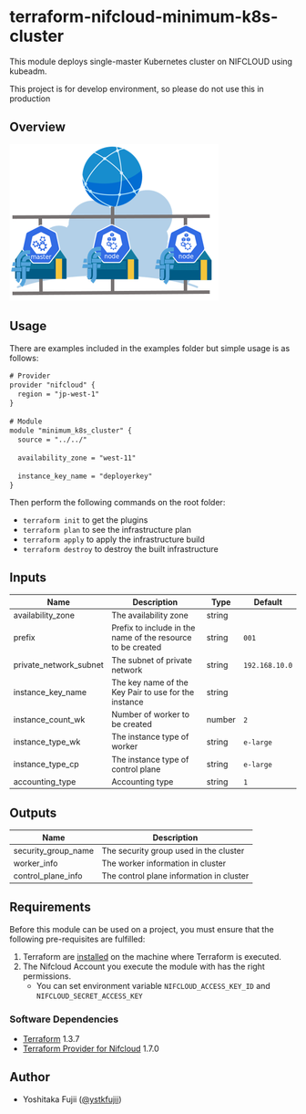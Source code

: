 # terraform-nifcloud-minimum-k8s-cluster

This module deploys single-master Kubernetes cluster on NIFCLOUD using kubeadm.

This project is for develop environment, so please do not use this in production

## Overview

![overview.png](./images/overview.png)

## Usage

There are examples included in the examples folder but simple usage is as follows:

```hcl
# Provider
provider "nifcloud" {
  region = "jp-west-1"
}

# Module
module "minimum_k8s_cluster" {
  source = "../../"

  availability_zone = "west-11"

  instance_key_name = "deployerkey"
}
```

Then perform the following commands on the root folder:

- `terraform init` to get the plugins
- `terraform plan` to see the infrastructure plan
- `terraform apply` to apply the infrastructure build
- `terraform destroy` to destroy the built infrastructure

## Inputs

| Name                   | Description                                                 | Type   | Default        |
| ---------------------- | ----------------------------------------------------------- | ------ | -------------- |
| availability_zone      | The availability zone                                       | string |                |
| prefix                 | Prefix to include in the name of the resource to be created | string | `001`          |
| private_network_subnet | The subnet of private network                               | string | `192.168.10.0` |
| instance_key_name      | The key name of the Key Pair to use for the instance        | string |                |
| instance_count_wk      | Number of worker to be created                              | number | `2`            |
| instance_type_wk       | The instance type of worker                                 | string | `e-large`      |
| instance_type_cp       | The instance type of control plane                          | string | `e-large`      |
| accounting_type        | Accounting type                                             | string | `1`            |

## Outputs

| Name                | Description                              |
| ------------------- | ---------------------------------------- |
| security_group_name | The security group used in the cluster   |
| worker_info         | The worker information in cluster        |
| control_plane_info  | The control plane information in cluster |

## Requirements

Before this module can be used on a project, you must ensure that the following pre-requisites are fulfilled:

1. Terraform are [installed](#software-dependencies) on the machine where Terraform is executed.
2. The Nifcloud Account you execute the module with has the right permissions.
    - You can set environment variable `NIFCLOUD_ACCESS_KEY_ID` and `NIFCLOUD_SECRET_ACCESS_KEY`

### Software Dependencies

- [Terraform](https://www.terraform.io/downloads.html) 1.3.7
- [Terraform Provider for Nifcloud](https://registry.terraform.io/providers/nifcloud/nifcloud/latest) 1.7.0

## Author

- Yoshitaka Fujii ([@ystkfujii](https://github.com/ystkfujii))